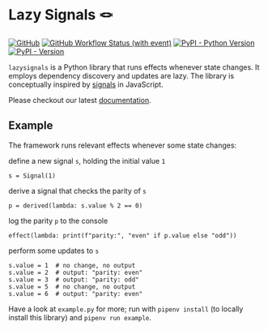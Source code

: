 
# Lazy Signals 🪢

[![GitHub](https://img.shields.io/github/license/adrian-gallus/lazy-signals-python)](https://github.com/adrian-gallus/lazy-signals-python)
[![GitHub Workflow Status (with event)](https://img.shields.io/github/actions/workflow/status/adrian-gallus/lazy-signals-python/release.yaml)](https://github.com/adrian-gallus/lazy-signals-python)
[![PyPI - Python Version](https://img.shields.io/pypi/pyversions/lazy-signals)](https://pypi.org/project/lazy-signals/)
[![PyPI - Version](https://img.shields.io/pypi/v/lazy-signals)](https://pypi.org/project/lazy-signals/)

`lazysignals` is a Python library that runs effects whenever state changes. It employs dependency discovery and updates are lazy. The library is conceptually inspired by [signals](https://github.com/tc39/proposal-signals) in JavaScript.

Please checkout our latest [documentation](https://adrian-gallus.github.io/lazy-signals-python/).

## Example

The framework runs relevant effects whenever some state changes:

define a new signal `s`, holding the initial value `1`

    s = Signal(1)

derive a signal that checks the parity of `s`

    p = derived(lambda: s.value % 2 == 0)

log the parity `p` to the console

    effect(lambda: print(f"parity:", "even" if p.value else "odd"))

perform some updates to `s`

    s.value = 1  # no change, no output
    s.value = 2  # output: "parity: even"
    s.value = 3  # output: "parity: odd"
    s.value = 5  # no change, no output
    s.value = 6  # output: "parity: even"

Have a look at `example.py` for more; run with `pipenv install` (to locally install this library) and `pipenv run example`.
